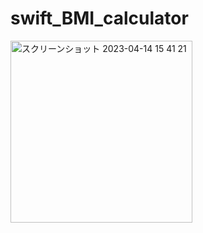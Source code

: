 # swift_BMI_calculator
<img width="291" alt="スクリーンショット 2023-04-14 15 41 21" src="https://user-images.githubusercontent.com/87256037/231963527-f41acc03-7d89-4e84-ba29-1cc996dc282d.png">
